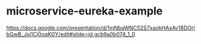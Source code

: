 # microservice-eureka-example

https://docs.google.com/presentation/d/1mNbaWNC52S7xaokHAxAv18DOrlbQwB_Jsj1Cj0nqKGY/edit#slide=id.gcb9a0b074_1_0
